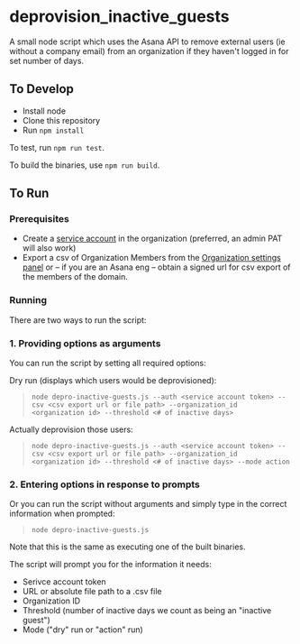 # deprovision_inactive_guests

A small node script which uses the Asana API to remove external users (ie without a company email) from an organization if they haven't logged in for set number of days.

## To Develop

*   Install node
*   Clone this repository
*   Run `npm install`

To test, run `npm run test`.

To build the binaries, use `npm run build`.

## To Run

### Prerequisites

*   Create a [service account](https://asana.com/guide/help/premium/service-accounts) in the organization (preferred, an admin PAT will also work)
*   Export a csv of Organization Members from the [Organization settings panel](https://asana.com/guide/help/premium/admins#gl-console) or – if you are an Asana eng – obtain a signed url for csv export of the members of the domain.

### Running

There are two ways to run the script:

### 1. Providing options as arguments

You can run the script by setting all required options:

Dry run (displays which users would be deprovisioned):

> `node depro-inactive-guests.js --auth <service account token> --csv <csv export url or file path> --organization_id <organization id> --threshold <# of inactive days>`

Actually deprovision those users:

> `node depro-inactive-guests.js --auth <service account token> --csv <csv export url or file path> --organization_id <organization id> --threshold <# of inactive days> --mode action`

### 2. Entering options in response to prompts

Or you can run the script without arguments and simply type in the correct information when prompted:

> `node depro-inactive-guests.js`

Note that this is the same as executing one of the built binaries.

The script will prompt you for the information it needs:

*   Serivce account token
*   URL or absolute file path to a .csv file
*   Organization ID
*   Threshold (number of inactive days we count as being an "inactive guest")
*   Mode ("dry" run or "action" run)
